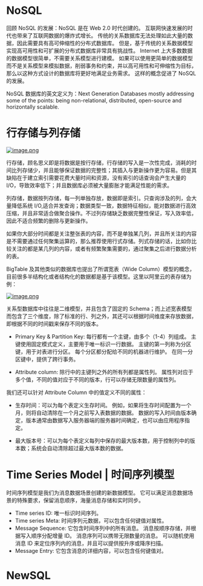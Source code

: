 # NoSQL

回顾 NoSQL 的发展：NoSQL 是在 Web 2.0 时代创建的。 互联网快速发展的时代也带来了互联网数据的爆炸式增长。 传统的关系数据库无法处理如此大量的数据，因此需要具有高可伸缩性的分布式数据库。 但是，基于传统的关系数据模型实现高可用性和可扩展的分布式数据库非常具有挑战性。 Internet 上大多数数据的数据模型很简单，不需要关系模型进行建模。 如果可以使用更简单的数据模型而不是关系模型来模拟数据，削弱事务和约束，并以高可用性和可伸缩性为目标，那么以这种方式设计的数据库将更好地满足业务需求。 这样的概念促进了 NoSQL 的发展。

NoSQL 数据库的英文定义为：Next Generation Databases mostly addressing some of the points: being non-relational, distributed, open-source and horizontally scalable.

# 行存储与列存储

[![image.png](https://i.postimg.cc/L8d2KF7R/image.png)](https://postimg.cc/Wh7QgCTf)

行存储，顾名思义即是将数据是按行存储，行存储的写入是一次性完成，消耗的时间比列存储少，并且能够保证数据的完整性；其插入与更新操作更为容易。但是其缺陷在于建立索引需要花费大量时间和资源，没有索引的话查询会产生大量的 I/O，导致效率低下；并且数据库必须被大量膨胀才能满足性能的需求。

列存储，数据按列存储，每一列单独存放，数据即是索引。只查询涉及的列，会大量降低系统 I/O,适合并发查询；数据类型一致，数据特征相似，能对数据进行高效压缩，并且非常适合做聚合操作。不过列存储缺乏数据完整性保证，写入效率低，因此不适合频繁的删除与更新操作。

如果你大部分时间都是关注整张表的内容，而不是单独某几列，并且所关注的内容是不需要通过任何聚集运算的，那么推荐使用行式存储。列式存储的话，比如你比较关注的都是某几列的内容，或者有频繁聚集需要的，通过聚集之后进行数据分析的表。

BigTable 及其他类似的数据库也提出了所谓宽表（Wide Column）模型的概念，目前很多半结构化或者结构化的数据都是基于该模型。这里以阿里云的表存储为例：

[![image.png](https://i.postimg.cc/zfzm8zkm/image.png)](https://postimg.cc/Js2YQWgK)

关系型数据库中往往是二维模型，并且包含了固定的 Schema；而上述宽表模型而包含了三个维度，除了标准的行、列之外，其还可以根据时间维度来存放数据，即根据不同的时间戳来保存不同的版本。

- Primary Key & Partition Key: 每行都有一个主键，由多个（1-4）列组成。 主键使用固定模式定义，主要用于唯一标识一行数据。 主键的第一列称为分区键，用于对表进行分区。 每个分区都分配给不同的机器进行维护。 在同一分区键中，提供了跨行事务。

- Attribute column: 除行中的主键列之外的所有列都是属性列。 属性列对应于多个值，不同的值对应于不同的版本，行可以存储无限数量的属性列。

我们还可以针对 Attribute Column 中的值定义不同的属性：

- 生存时间：可以为每个表定义生存时间。 例如，如果将生存时间配置为一个月，则将自动清除在一个月之前写入表数据的数据。 数据的写入时间由版本确定，版本通常由数据写入服务器端的服务器时间确定，也可以由应用程序指定。

- 最大版本号：可以为每个表定义每列中保存的最大版本数，用于控制列中的版本数；系统会自动清除超过最大版本数的数据。

# Time Series Model | 时间序列模型

时间序列模型是我们为消息数据场景创建的新数据模型。 它可以满足消息数据场景的特殊要求，保留消息顺序，海量消息存储和实时同步。

- Time series ID: 唯一标识时间序列。
- Time series Meta: 时间序列元数据，可以包含任何键值对属性。
- Message Sequence: 它包含时间序列中的所有消息。 消息按顺序存储，并根据写入顺序分配增量 ID。 消息序列可以携带无限数量的消息。 可以随机使用消息 ID 来定位序列内的消息，并且可以提供按升序或降序扫描。
- Message Entry: 它包含消息的详细内容，可以包含任何键值对。

# NewSQL
